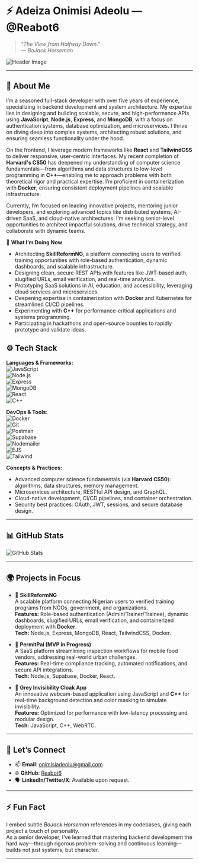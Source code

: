 # ⚡ Adeiza Onimisi Adeolu — @Reabot6

> _"The View from Halfway Down."_  
> — *BoJack Horseman*

![Header Image](https://i.pinimg.com/736x/51/54/76/5154760c80878e4e2ae4f20c9a981086.jpg)

---

## 🚀 About Me

I’m a seasoned full-stack developer with over five years of experience, specializing in backend development and system architecture. My expertise lies in designing and building scalable, secure, and high-performance APIs using **JavaScript**, **Node.js**, **Express**, and **MongoDB**, with a focus on authentication systems, database optimization, and microservices. I thrive on diving deep into complex systems, architecting robust solutions, and ensuring seamless functionality under the hood.

On the frontend, I leverage modern frameworks like **React** and **TailwindCSS** to deliver responsive, user-centric interfaces. My recent completion of **Harvard's CS50** has deepened my understanding of computer science fundamentals—from algorithms and data structures to low-level programming in **C++**—enabling me to approach problems with both theoretical rigor and practical expertise. I’m proficient in containerization with **Docker**, ensuring consistent deployment pipelines and scalable infrastructure.

Currently, I’m focused on leading innovative projects, mentoring junior developers, and exploring advanced topics like distributed systems, AI-driven SaaS, and cloud-native architectures. I’m seeking senior-level opportunities to architect impactful solutions, drive technical strategy, and collaborate with dynamic teams.

🧠 **What I’m Doing Now**

- Architecting **SkillReformNG**, a platform connecting users to verified training opportunities with role-based authentication, dynamic dashboards, and scalable infrastructure.
- Designing clean, secure REST APIs with features like JWT-based auth, slugified URLs, email verification, and real-time analytics.
- Prototyping SaaS solutions in AI, education, and accessibility, leveraging cloud services and microservices.
- Deepening expertise in containerization with **Docker** and Kubernetes for streamlined CI/CD pipelines.
- Experimenting with **C++** for performance-critical applications and systems programming.
- Participating in hackathons and open-source bounties to rapidly prototype and validate ideas.

## ⚙️ Tech Stack

**Languages & Frameworks:**  
![JavaScript](https://img.shields.io/badge/-JavaScript-black?style=flat-square&logo=javascript)  
![Node.js](https://img.shields.io/badge/-Node.js-green?style=flat-square&logo=node.js)  
![Express](https://img.shields.io/badge/-Express.js-grey?style=flat-square&logo=express)  
![MongoDB](https://img.shields.io/badge/-MongoDB-black?style=flat-square&logo=mongodb)  
![React](https://img.shields.io/badge/-React-blue?style=flat-square&logo=react)  
![C++](https://img.shields.io/badge/-C++-00599C?style=flat-square&logo=c%2B%2B)  

**DevOps & Tools:**  
![Docker](https://img.shields.io/badge/-Docker-2496ED?style=flat-square&logo=docker)  
![Git](https://img.shields.io/badge/-Git-orange?style=flat-square&logo=git)  
![Postman](https://img.shields.io/badge/-Postman-black?style=flat-square&logo=postman)  
![Supabase](https://img.shields.io/badge/-Supabase-lightgreen?style=flat-square&logo=supabase)  
![Nodemailer](https://img.shields.io/badge/-Nodemailer-yellow?style=flat-square)  
![EJS](https://img.shields.io/badge/-EJS-grey?style=flat-square)  
![Tailwind](https://img.shields.io/badge/-TailwindCSS-0ea5e9?style=flat-square&logo=tailwind-css)  

**Concepts & Practices:**  
- Advanced computer science fundamentals (via **Harvard CS50**): algorithms, data structures, memory management.
- Microservices architecture, RESTful API design, and GraphQL.
- Cloud-native development, CI/CD pipelines, and container orchestration.
- Security best practices: OAuth, JWT, sessions, and secure database design.

---

## 📊 GitHub Stats

![GitHub Stats](https://github-readme-stats.vercel.app/api?username=Reabot6&show_icons=true&theme=radical)

---

## 🌍 Projects in Focus

- 💼 **SkillReformNG**  
  A scalable platform connecting Nigerian users to verified training programs from NGOs, government, and organizations.  
  **Features:** Role-based authentication (Admin/Trainer/Trainee), dynamic dashboards, slugified URLs, email verification, and containerized deployment with **Docker**.  
  **Tech:** Node.js, Express, MongoDB, React, TailwindCSS, Docker.

- 🧪 **PermitPal (MVP in Progress)**  
  A SaaS platform streamlining inspection workflows for mobile food vendors, addressing real-world urban challenges.  
  **Features:** Real-time compliance tracking, automated notifications, and secure API integrations.  
  **Tech:** Node.js, Supabase, Docker, React.

- 📸 **Grey Invisibility Cloak App**  
  An innovative webcam-based application using JavaScript and **C++** for real-time background detection and color masking to simulate invisibility.  
  **Features:** Optimized for performance with low-latency processing and modular design.  
  **Tech:** JavaScript, C++, WebRTC.

---

## 🤝 Let’s Connect

- 📫 **Email**: [onimisiadeolu@gmail.com](mailto:onimisiadeolu@gmail.com)  
- 🌐 **GitHub**: [Reabot6](https://github.com/Reabot6)  
- 🗣️ **LinkedIn/Twitter/X**: Available upon request.

---

## ⚡ Fun Fact

I embed subtle *BoJack Horseman* references in my codebases, giving each project a touch of personality.  
As a senior developer, I’ve learned that mastering backend development the hard way—through rigorous problem-solving and continuous learning—builds not just systems, but character.

---
